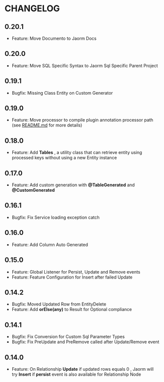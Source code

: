 # CHANGELOG

## 0.20.1
- Feature: Move Documento to Jaorm Docs

## 0.20.0
- Feature: Move SQL Specific Syntax to Jaorm Sql Specific Parent Project

## 0.19.1
- Bugfix: Missing Class Entity on Custom Generator

## 0.19.0
- Feature: Move processor to compile plugin annotation processor path (see [README.md](README.md) for more details)

## 0.18.0
- Feature: Add **Tables** , a utility class that can retrieve entity using 
processed keys without using a new Entity instance

## 0.17.0
- Feature: Add custom generation with **@TableGenerated** and **@CustomGenerated**

## 0.16.1
- Bugfix: Fix Service loading exception catch

## 0.16.0
- Feature: Add Column Auto Generated

## 0.15.0
- Feature: Global Listener for Persist, Update and Remove events
- Feature: Feature Configuration for Insert after failed Update

## 0.14.2
- Bugfix: Moved Updated Row from EntityDelete
- Feature: Add **orElse(any)** to Result for Optional compliance

## 0.14.1

- Bugfix: Fix Conversion for Custom Sql Parameter Types
- Bugfix: Fix PreUpdate and PreRemove called after Update/Remove event

## 0.14.0

- Feature: On Relationship **Update** if updated rows equals 0 , 
  Jaorm will try **Insert** if **persist** event is also available for Relationship Node
